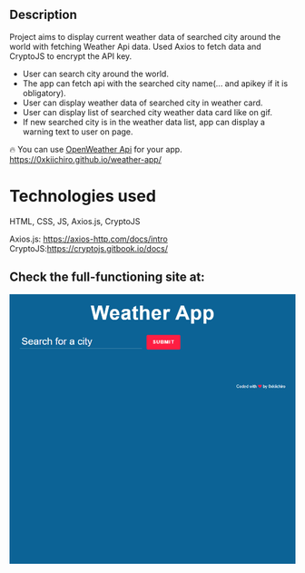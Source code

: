 ## Description

Project aims to display current weather data of searched city around the world with fetching Weather Api data. Used Axios to fetch data and CryptoJS to encrypt the API key.

- User can search city around the world.
- The app can fetch api with the searched city name(... and apikey if it is obligatory).
- User can display weather data of searched city in weather card.
- User can display list of searched city weather data card like on gif.
- If new searched city is in the weather data list, app can display a warning text to user on page.

🔥 You can use [OpenWeather Api](https://openweathermap.org/) for your app.
https://0xkiichiro.github.io/weather-app/

# Technologies used

HTML, CSS, JS, Axios.js, CryptoJS

Axios.js: https://axios-http.com/docs/intro
CryptoJS:https://cryptojs.gitbook.io/docs/

## Check the full-functioning site at: [](https://0xkiichiro.github.io/weather-app/)

![](https://github.com/0xkiichiro/weather-app/blob/master/Animation.gif)



